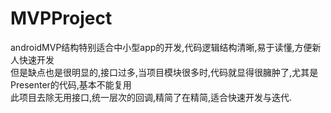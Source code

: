 # MVPProject
androidMVP结构特别适合中小型app的开发,代码逻辑结构清晰,易于读懂,方便新人快速开发<br/>
但是缺点也是很明显的,接口过多,当项目模块很多时,代码就显得很臃肿了,尤其是Presenter的代码,基本不能复用<br/>
此项目去除无用接口,统一层次的回调,精简了在精简,适合快速开发与迭代.
